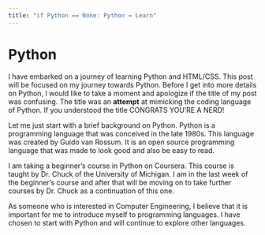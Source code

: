 ```yaml
---
title: "if Python == None: Python = Learn"
---
```


# Python

I have embarked on a journey of learning Python and HTML/CSS. This post will be focused on my journey towards Python. Before I get into more details on Python, I would like to take a moment and apologize if the title of my post was confusing. The title was an **attempt** at mimicking the coding language of Python. If you understood the title CONGRATS YOU’RE A NERD!

Let me just start with a brief background on Python. Python is a programming language that was conceived in the late 1980s. This language was created by Guido van Rossum. It is an open source programming language that was made to look good and also be easy to read.


I am taking a beginner’s course in Python on Coursera. This course is taught by Dr. Chuck of the University of Michigan. I am in the last week of the beginner’s course and after that will be moving on to take further courses by Dr. Chuck as a continuation of this one.

As someone who is interested in Computer Engineering, I believe that it is important for me to introduce myself to programming languages. I have chosen to start with Python and will continue to explore other languages.